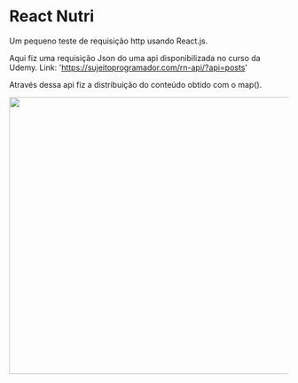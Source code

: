# React Nutri

Um pequeno teste de requisição http usando React.js.

Aqui fiz uma requisição Json do uma api disponibilizada no curso da Udemy. Link: 'https://sujeitoprogramador.com/rn-api/?api=posts'

Através dessa api fiz a distribuição do conteúdo obtido com o map().

<img src="https://media.giphy.com/media/YsDmrRGDJaVwZQxZW2/giphy.gif" width="900" height="500"/>
